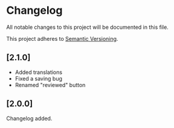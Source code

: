 # Changelog

All notable changes to this project will be documented in this file.

This project adheres to [Semantic Versioning](http://semver.org/).

## [2.1.0]

- Added translations
- Fixed a saving bug
- Renamed "reviewed" button

## [2.0.0]

Changelog added.
